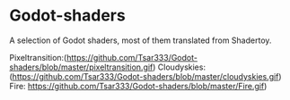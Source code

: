 # Godot-shaders
A selection of Godot shaders, most of them translated from Shadertoy.

Pixeltransition:(https://github.com/Tsar333/Godot-shaders/blob/master/pixeltransition.gif)
Cloudyskies: (https://github.com/Tsar333/Godot-shaders/blob/master/cloudyskies.gif)
Fire: https://github.com/Tsar333/Godot-shaders/blob/master/Fire.gif) 
